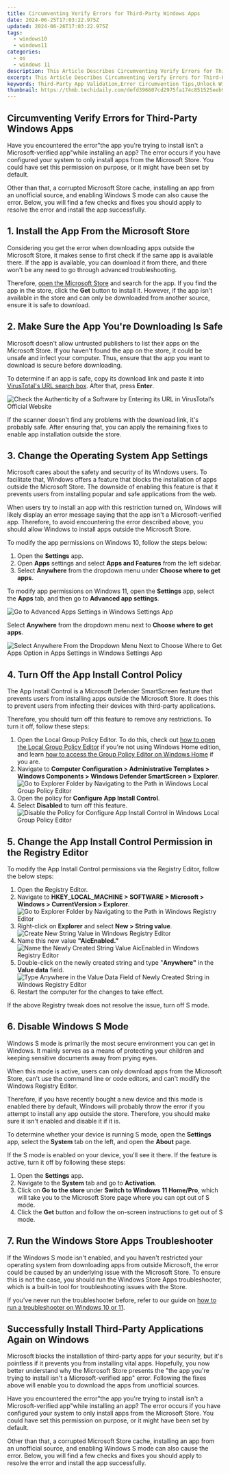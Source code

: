 ```yaml
---
title: Circumventing Verify Errors for Third-Party Windows Apps
date: 2024-06-25T17:03:22.975Z
updated: 2024-06-26T17:03:22.975Z
tags:
  - windows10
  - windows11
categories:
  - os
  - windows 11
description: This Article Describes Circumventing Verify Errors for Third-Party Windows Apps
excerpt: This Article Describes Circumventing Verify Errors for Third-Party Windows Apps
keywords: Third-Party App Validation,Error Circumvention Tips,Unlock Windows Apps,Prevent Verification Issues,Workaround Error Handling,Bypassing App Checks,Secure 3Rd Party Apps
thumbnail: https://thmb.techidaily.com/defd396607cd2975fa174c851525eeb9f0360235bf9d5ed977ea6af47a5ef4bb.jpg
---
```


## Circumventing Verify Errors for Third-Party Windows Apps

 Have you encountered the error"the app you're trying to install isn't a Microsoft-verified app"while installing an app? The error occurs if you have configured your system to only install apps from the Microsoft Store. You could have set this permission on purpose, or it might have been set by default.

 Other than that, a corrupted Microsoft Store cache, installing an app from an unofficial source, and enabling Windows S mode can also cause the error. Below, you will find a few checks and fixes you should apply to resolve the error and install the app successfully.

## 1\. Install the App From the Microsoft Store

 Considering you get the error when downloading apps outside the Microsoft Store, it makes sense to first check if the same app is available there. If the app is available, you can download it from there, and there won't be any need to go through advanced troubleshooting.

 Therefore, [open the Microsoft Store](https://www.makeuseof.com/windows-open-microsoft-store/) and search for the app. If you find the app in the store, click the **Get** button to install it. However, if the app isn't available in the store and can only be downloaded from another source, ensure it is safe to download.

## 2\. Make Sure the App You're Downloading Is Safe

 Microsoft doesn't allow untrusted publishers to list their apps on the Microsoft Store. If you haven't found the app on the store, it could be unsafe and infect your computer. Thus, ensure that the app you want to download is secure before downloading.

 To determine if an app is safe, copy its download link and paste it into [VirusTotal's URL search box](https://www.virustotal.com/gui/home/url). After that, press **Enter**.

![Check the Authenticity of a Software by Entering its URL in VirusTotal’s Official Website](https://static1.makeuseofimages.com/wordpress/wp-content/uploads/2023/08/1-check-the-authenticity-of-a-software-by-entering-its-url-in-virustotal-s-official-website.jpg)

 If the scanner doesn't find any problems with the download link, it's probably safe. After ensuring that, you can apply the remaining fixes to enable app installation outside the store.

## 3\. Change the Operating System App Settings

 Microsoft cares about the safety and security of its Windows users. To facilitate that, Windows offers a feature that blocks the installation of apps outside the Microsoft Store. The downside of enabling this feature is that it prevents users from installing popular and safe applications from the web.

 When users try to install an app with this restriction turned on, Windows will likely display an error message saying that the app isn't a Microsoft-verified app. Therefore, to avoid encountering the error described above, you should allow Windows to install apps outside the Microsoft Store.

 To modify the app permissions on Windows 10, follow the steps below:

1. Open the **Settings** app.
2. Open **Apps** settings and select **Apps and Features** from the left sidebar.
3. Select **Anywhere** from the dropdown menu under **Choose where to get apps**.

 To modify app permissions on Windows 11, open the **Settings** app, select the **Apps** tab, and then go to **Advanced app settings**.

![Go to Advanced Apps Settings in Windows Settings App](https://static1.makeuseofimages.com/wordpress/wp-content/uploads/2023/08/2-go-to-advanced-apps-settings-in-windows-settings-app.jpg)

 Select **Anywhere** from the dropdown menu next to **Choose where to get apps**.

![Select Anywhere From the Dropdown Menu Next to Choose Where to Get Apps Option in Apps Settings in Windows Settings App](https://static1.makeuseofimages.com/wordpress/wp-content/uploads/2023/08/3-select-anywhere-from-the-dropdown-menu-next-to-choose-where-to-get-apps-option-in-apps-settings-in-windows-settings-app.jpg)

## 4\. Turn Off the App Install Control Policy

 The App Install Control is a Microsoft Defender SmartScreen feature that prevents users from installing apps outside the Microsoft Store. It does this to prevent users from infecting their devices with third-party applications.

 Therefore, you should turn off this feature to remove any restrictions. To turn it off, follow these steps:

1. Open the Local Group Policy Editor. To do this, check out [how to open the Local Group Policy Editor](https://www.makeuseof.com/windows-11-open-local-group-policy-editor/) if you're not using Windows Home edition, and learn [how to access the Group Policy Editor on Windows Home](https://www.makeuseof.com/tag/access-group-policy-editor-even-windows-home-settings-try/) if you are.
2. Navigate to **Computer Configuration > Administrative Templates > Windows Components > Windows Defender SmartScreen > Explorer**.  
![Go to Explorer Folder by Navigating to the Path in Windows Local Group Policy Editor](https://static1.makeuseofimages.com/wordpress/wp-content/uploads/2023/08/4-go-to-explorer-folder-by-navigating-to-the-path-in-windows-local-group-policy-editor.jpg)
3. Open the policy for **Configure App Install Control**.
4. Select **Disabled** to turn off this feature.  
![Disable the Policy for Configure App Install Control in Windows Local Group Policy Editor](https://static1.makeuseofimages.com/wordpress/wp-content/uploads/2023/08/5-disable-the-policy-for-configure-app-install-control-in-windows-local-group-policy-editor.jpg)

## 5\. Change the App Install Control Permission in the Registry Editor

 To modify the App Install Control permissions via the Registry Editor, follow the below steps:

1. Open the Registry Editor.
2. Navigate to **HKEY\_LOCAL\_MACHINE > SOFTWARE > Microsoft > Windows > CurrentVersion > Explorer**.  
![Go to Explorer Folder by Navigating to the Path in Windows Registry Editor](https://static1.makeuseofimages.com/wordpress/wp-content/uploads/2023/08/6-go-to-explorer-folder-by-navigating-to-the-path-in-windows-registry-editor.jpg)
3. Right-click on **Explorer** and select **New > String value**.  
![Create New String Value in Windows Registry Editor](https://static1.makeuseofimages.com/wordpress/wp-content/uploads/2023/08/7-create-new-string-value-in-windows-registry-editor.jpg)
4. Name this new value **"AicEnabled."**  
![Name the Newly Created String Value AicEnabled in Windows Registry Editor](https://static1.makeuseofimages.com/wordpress/wp-content/uploads/2023/08/8-name-the-newly-created-string-value-aicenabled-in-windows-registry-editor.jpg)
5. Double-click on the newly created string and type "**Anywhere"** in the **Value data** field.  
![Type Anywhere in the Value Data Field of Newly Created String in Windows Registry Editor](https://static1.makeuseofimages.com/wordpress/wp-content/uploads/2023/08/9-type-anywhere-in-the-value-data-field-of-newly-created-string-in-windows-registry-editor.jpg)
6. Restart the computer for the changes to take effect.

 If the above Registry tweak does not resolve the issue, turn off S mode.

## 6\. Disable Windows S Mode

 Windows S mode is primarily the most secure environment you can get in Windows. It mainly serves as a means of protecting your children and keeping sensitive documents away from prying eyes.

 When this mode is active, users can only download apps from the Microsoft Store, can't use the command line or code editors, and can't modify the Windows Registry Editor.

 Therefore, if you have recently bought a new device and this mode is enabled there by default, Windows will probably throw the error if you attempt to install any app outside the store. Therefore, you should make sure it isn't enabled and disable it if it is.

 To determine whether your device is running S mode, open the **Settings** app, select the **System** tab on the left, and open the **About** page.

 If the S mode is enabled on your device, you'll see it there. If the feature is active, turn it off by following these steps:

1. Open the **Settings** app.
2. Navigate to the **System** tab and go to **Activation**.
3. Click on **Go to the store** under **Switch to Windows 11 Home/Pro**, which will take you to the Microsoft Store page where you can opt out of S mode.
4. Click the **Get** button and follow the on-screen instructions to get out of S mode.

## 7\. Run the Windows Store Apps Troubleshooter

 If the Windows S mode isn't enabled, and you haven't restricted your operating system from downloading apps from outside Microsoft, the error could be caused by an underlying issue with the Microsoft Store. To ensure this is not the case, you should run the Windows Store Apps troubleshooter, which is a built-in tool for troubleshooting issues with the Store.

 If you've never run the troubleshooter before, refer to our guide on [how to run a troubleshooter on Windows 10 or 11](https://www.makeuseof.com/run-troubleshooter-windows-10-11/).

## Successfully Install Third-Party Applications Again on Windows

 Microsoft blocks the installation of third-party apps for your security, but it's pointless if it prevents you from installing vital apps. Hopefully, you now better understand why the Microsoft Store presents the "the app you're trying to install isn't a Microsoft-verified app" error. Following the fixes above will enable you to download the apps from unofficial sources.

 Have you encountered the error"the app you're trying to install isn't a Microsoft-verified app"while installing an app? The error occurs if you have configured your system to only install apps from the Microsoft Store. You could have set this permission on purpose, or it might have been set by default.

 Other than that, a corrupted Microsoft Store cache, installing an app from an unofficial source, and enabling Windows S mode can also cause the error. Below, you will find a few checks and fixes you should apply to resolve the error and install the app successfully.



<ins class="adsbygoogle"
      style="display:block"
      data-ad-client="ca-pub-7571918770474297"
      data-ad-slot="8358498916"
      data-ad-format="auto"
      data-full-width-responsive="true"></ins>